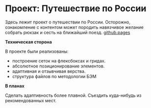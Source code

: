 # Проект: Путешествие по России

Здесь лежит проект о путешествии по России. Осторожно, ознакомление с контентом может породить навязчивое желание собрать рюкзак и сесть на ближайший поезд.
[github.pages](https://kale0n.github.io/russian-travel/)


**Техническая сторона**

В проекте были реализованы:
 * построение сеток на флексбоксах и гридах. 
 * абсолютное позиционирование элементов. 
 * адаптивная и отзывчивая верства. 
 * структура файлов по методологии БЭМ

**В планах**

Сделать адаптивность более плавной. 
Съездить куда-нибудь из рекомендованных мест. 
